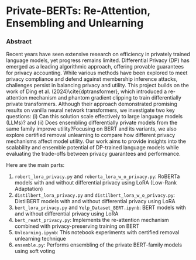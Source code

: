# Private-BERTs: Re-Attention, Ensembling and Unlearning

### Abstract
Recent years have seen extensive research on efficiency in privately trained language models, yet progress remains limited. Differential Privacy (DP) has emerged as a leading algorithmic approach, offering provable guarantees for privacy accounting. While various methods have been explored to meet privacy compliance and defend against membership inference attacks, challenges persist in balancing privacy and utility. This project builds on the work of Ding et al. (2024)\cite{dptransformer}, which introduced a re-attention mechanism and phantom gradient clipping to train differentially private transformers. Although their approach demonstrated promising results on vanilla neural network transformers, we investigate two key questions: (i) Can this solution scale effectively to large language models (LLMs)? and (ii) Does ensembling differentially private models from the same family improve utility?Focusing on BERT and its variants, we also explore certified removal unlearning to compare how different privacy mechanisms affect model utility. Our work aims to provide insights into the scalability and ensemble potential of DP-trained language models while evaluating the trade-offs between privacy guarantees and performance.

Here are the main parts:
1. `robert_lora_privacy.py` and `roberta_lora_w_o_privacy.py`: RoBERTa models with and without differential privacy using LoRA (Low-Rank Adaptation)
2. `distilbert_lora_privacy.py` and `distilbert_lora_w_o_privacy.py`: DistilBERT models with and without differential privacy using LoRA 
3. `bert_lora_privacy.py` and `Yelp_Dataset_BERT.ipynb`: BERT models with and without differential privacy using LoRA
4. `bert_reatt_privacy.py`:  Implements the re-attention mechanism combined with privacy-preserving training on BERT
5. `Unlearning.ipynb`: This notebook experiments with certified removal unlearning technique
6. `ensemble.py`: Performs ensembling of the private BERT-family models using soft voting
